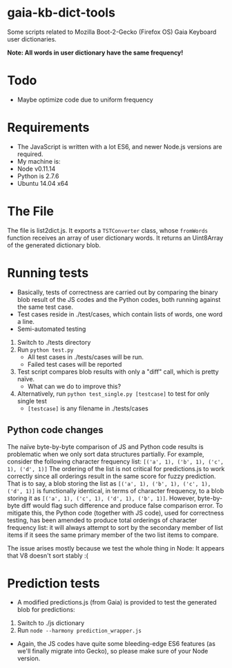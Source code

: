 gaia-kb-dict-tools
==================

Some scripts related to Mozilla Boot-2-Gecko (Firefox OS) Gaia Keyboard user dictionaries.

__Note: All words in user dictionary have the same frequency!__

# Todo
* Maybe optimize code due to uniform frequency

# Requirements
* The JavaScript is written with a lot ES6, and newer Node.js versions are required.
* My machine is:
 * Node v0.11.14
 * Python is 2.7.6
 * Ubuntu 14.04 x64

# The File
The file is list2dict.js. It exports a `TSTConverter` class, whose `fromWords` function receives
an array of user dictionary words. It returns an Uint8Array of the generated dictionary blob.

# Running tests
* Basically, tests of correctness are carried out by comparing the binary blob result of the JS
  codes and the Python codes, both running against the same test case.
* Test cases reside in ./test/cases, which contain lists of words, one word a line.
* Semi-automated testing
 1. Switch to ./tests directory
 2. Run `python test.py`
     * All test cases in ./tests/cases will be run.
     * Failed test cases will be reported
 3. Test script compares blob results with only a "diff" call, which is pretty naïve.
     * What can we do to improve this?
 4. Alternatively, run `python test_single.py [testcase]` to test for only single test
     * `[testcase]` is any filename in ./tests/cases

## Python code changes
The naïve byte-by-byte comparison of JS and Python code results is problematic when we
only sort data structures partially. For example, consider the following
character frequency list:
`[('a', 1), ('b', 1), ('c', 1), ('d', 1)]`
The ordering of the list is not critical for predictions.js to work correctly
since all orderings result in the same score for fuzzy prediction. That is to say, a blob
storing the list as `[('a', 1), ('b', 1), ('c', 1), ('d', 1)]` is functionally
identical, in terms of character frequency, to a blob storing it as
`[('a', 1), ('c', 1), ('d', 1), ('b', 1)]`. However, byte-by-byte diff would flag such
difference and produce false comparison error. To mitigate this, the Python code
(together with JS code), used for correctness testing, has been amended to produce
total orderings of character frequency list: it will always attempt to sort by
the secondary member of list items if it sees the same primary member of the two
list items to compare.

The issue arises mostly because we test the whole thing in Node: It appears that
V8 doesn't sort stably :(

# Prediction tests
* A modified predictions.js (from Gaia) is provided to test the generated blob for predictions:
 1. Switch to ./js dictionary
 2. Run `node --harmony prediction_wrapper.js`
* Again, the JS codes have quite some bleeding-edge ES6 features (as we'll finally migrate
  into Gecko), so please make sure of your Node version.
